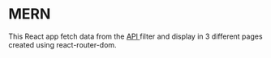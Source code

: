 # MERN

This React app fetch data from the <a href="https://github.com/lucasdcoutinh0/node-express-api"> API </a> filter and display in 3 different pages created using react-router-dom.

